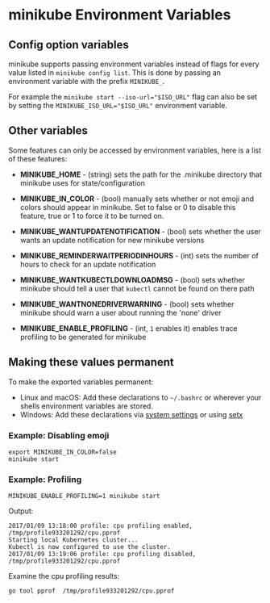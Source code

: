 
# minikube Environment Variables

## Config option variables

minikube supports passing environment variables instead of flags for every value listed in `minikube config list`.  This is done by passing an environment variable with the prefix `MINIKUBE_`. 

For example the `minikube start --iso-url="$ISO_URL"` flag can also be set by setting the `MINIKUBE_ISO_URL="$ISO_URL"` environment variable.

## Other variables

Some features can only be accessed by environment variables, here is a list of these features:

* **MINIKUBE_HOME** - (string) sets the path for the .minikube directory that minikube uses for state/configuration

* **MINIKUBE_IN_COLOR** - (bool) manually sets whether or not emoji and colors should appear in minikube. Set to false or 0 to disable this feature, true or 1 to force it to be turned on.

* **MINIKUBE_WANTUPDATENOTIFICATION** - (bool) sets whether the user wants an update notification for new minikube versions

* **MINIKUBE_REMINDERWAITPERIODINHOURS** - (int) sets the number of hours to check for an update notification

* **MINIKUBE_WANTKUBECTLDOWNLOADMSG** - (bool) sets whether minikube should tell a user that `kubectl` cannot be found on there path
* **MINIKUBE_WANTNONEDRIVERWARNING** - (bool) sets whether minikube should warn a user about running the 'none' driver

* **MINIKUBE_ENABLE_PROFILING** - (int, `1` enables it) enables trace profiling to be generated for minikube

## Making these values permanent

To make the exported variables permanent:

* Linux and macOS: Add these declarations to `~/.bashrc` or wherever your shells environment variables are stored.
* Windows: Add these declarations via [system settings](https://support.microsoft.com/en-au/help/310519/how-to-manage-environment-variables-in-windows-xp) or using [setx](https://stackoverflow.com/questions/5898131/set-a-persistent-environment-variable-from-cmd-exe)

### Example: Disabling emoji

```shell
export MINIKUBE_IN_COLOR=false
minikube start
```

### Example: Profiling

```shell
MINIKUBE_ENABLE_PROFILING=1 minikube start
```

Output:

```
2017/01/09 13:18:00 profile: cpu profiling enabled, /tmp/profile933201292/cpu.pprof
Starting local Kubernetes cluster...
Kubectl is now configured to use the cluster.
2017/01/09 13:19:06 profile: cpu profiling disabled, /tmp/profile933201292/cpu.pprof
```

Examine the cpu profiling results:

```shell
go tool pprof  /tmp/profile933201292/cpu.pprof
```
